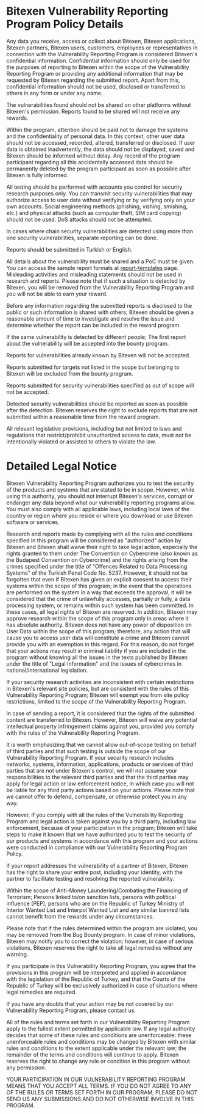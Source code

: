# Bitexen Vulnerability Reporting Program Policy Details

Any data you receive, access or collect about Bitexen, Bitexen applications, Bitexen partners, Bitexen users, customers, employees or representatives in connection with the Vulnerability Reporting Program is considered Bitexen's confidential information.
Confidential information should only be used for the purposes of reporting to Bitexen within the scope of the Vulnerability Reporting Program or providing any additional information that may be requested by Bitexen regarding the submitted report. Apart from this, confidential information should not be used, disclosed or transferred to others in any form or under any name.

The vulnerabilities found should not be shared on other platforms without Bitexen's permission. Reports found to be shared will not receive any rewards. 

Within the program, attention should be paid not to damage the systems and the confidentiality of personal data. In this context, other user data should not be accessed, recorded, altered, transferred or disclosed. If user data is obtained inadvertently, the data should not be displayed, saved and Bitexen should be informed without delay. Any record of the program participant regarding all this accidentally accessed data should be permanently deleted by the program participant as soon as possible after Bitexen is fully informed.

All testing should be performed with accounts you control for security research purposes only. You can transmit security vulnerabilities that may authorize access to user data without verifying or by verifying only on your own accounts. Social engineering methods (phishing, vishing, smishing, etc.) and physical attacks (such as computer theft, SIM card copying) should not be used. DoS attacks should not be attempted.

In cases where chain security vulnerabilities are detected using more than one security vulnerabilities, separate reporting can be done.

Reports should be submitted in Turkish or English.

All details about the vulnerability must be shared and a PoC must be given. You can access the sample report formats at [report-templates](https://github.com/Bitexen/bitexen-bugbounty/tree/master/report-templates) page. Misleading activities and misleading statements should not be used in research and reports. Please note that if such a situation is detected by Bitexen, you will be removed from the Vulnerability Reporting Program and you will not be able to earn your reward.

Before any information regarding the submitted reports is disclosed to the public or such information is shared with others; Bitexen should be given a reasonable amount of time to investigate and resolve the issue and determine whether the report can be included in the reward program.

If the same vulnerability is detected by different people; The first report about the vulnerability will be accepted into the bounty program.

Reports for vulnerabilities already known by Bitexen will not be accepted.

Reports submitted for targets not listed in the scope but belonging to Bitexen will be excluded from the bounty program.

Reports submitted for security vulnerabilities specified as out of scope will not be accepted.

Detected security vulnerabilities should be reported as soon as possible after the detection. Bitexen reserves the right to exclude reports that are not submitted within a reasonable time from the reward program.

All relevant legislative provisions, including but not limited to laws and regulations that restrict/prohibit unauthorized access to data, must not be intentionally violated or assisted to others to violate the law.

# Detailed Legal Notice

Bitexen Vulnerability Reporting Program authorizes you to test the security of the products and systems that are stated to be in scope. However, while using this authority, you should not interrupt Bitexen's services, corrupt or endanger any data beyond what our vulnerability reporting programs allow. You must also comply with all applicable laws, including local laws of the country or region where you reside or where you download or use Bitexen software or services.

Research and reports made by complying with all the rules and conditions specified in this program will be considered as "authorized" action by Bitexen and Bitexen shall waive their right to take legal action, especially the rights granted to them under The Convention on Cybercrime (also known as the Budapest Convention on Cybercrime) and the rights arising from the crimes specified under the title of "Offences Related to Data Processing Systems" of the Turkish Penal Code No. 5237. However, it should not be forgotten that even if Bitexen has given an explicit consent to access their systems within the scope of this program; in the event that the operations are performed on the system in a way that exceeds the approval, it will be considered that the crime of unlawfully accesses, partially or fully, a data processing system, or remains within such system has been committed. 
In these cases, all legal rights of Bitexen are reserved. In addition, Bitexen may approve research within the scope of this program only in areas where it has absolute authority. Bitexen does not have any power of disposition on User Data within the scope of this program; therefore, any action that will cause you to access user data will constitute a crime and Bitexen cannot provide you with an exemption in this regard. For this reason, do not forget that your actions may result in criminal liability if you are included in the program without knowing all the issues in the texts published by Bitexen under the title of "Legal Information" and the issues of cybercrimes in national/international legislation.

If your security research activities are inconsistent with certain restrictions in Bitexen's relevant site policies, but are consistent with the rules of this Vulnerability Reporting Program; Bitexen will exempt you from site policy restrictions, limited to the scope of the Vulnerability Reporting Program.

In case of sending a report, it is considered that the rights of the submitted content are transferred to Bitexen. However, Bitexen will waive any potential intellectual property infringement claims against you, provided you comply with the rules of the Vulnerability Reporting Program.

It is worth emphasizing that we cannot allow out-of-scope testing on behalf of third parties and that such testing is outside the scope of our Vulnerability Reporting Program. If your security research includes networks, systems, information, applications, products or services of third parties that are not under Bitexen's control, we will not assume your responsibilities to the relevant third parties and that the third parties may apply for legal action or law enforcement notice, in which case you will not be liable for any third party actions based on your actions. Please note that we cannot offer to defend, compensate, or otherwise protect you in any way.

However, if you comply with all the rules of the Vulnerability Reporting Program and legal action is taken against you by a third party, including law enforcement, because of your participation in the program; Bitexen will take steps to make it known that we have authorized you to test the security of our products and systems in accordance with this program and your actions were conducted in compliance with our Vulnerability Reporting Program Policy.

If your report addresses the vulnerability of a partner of Bitexen, Bitexen has the right to share your entire post, including your identity, with the partner to facilitate testing and resolving the reported vulnerability.

Within the scope of Anti-Money Laundering/Combating the Financing of Terrorism; Persons linked to/on sanction lists, persons with political influence (PEP), persons who are on the Republic of Turkey Ministry of Interior Wanted List and Interpol Wanted List and any similar banned lists cannot benefit from the rewards under any circumstances.

Please note that if the rules determined within the program are violated, you may be removed from the Bug Bounty program. In case of minor violations, Bitexen may notify you to correct the violation; however, in case of serious violations, Bitexen reserves the right to take all legal remedies without any warning.

If you participate in this Vulnerability Reporting Program, you agree that the provisions in this program will be interpreted and applied in accordance with the legislation of the Republic of Turkey, and that the Courts of the Republic of Turkey will be exclusively authorized in case of situations where legal remedies are required.

If you have any doubts that your action may be not covered by our Vulnerability Reporting Program, please contact us.

All of the rules and terms set forth in our Vulnerability Reporting Program apply to the fullest extent permitted by applicable law. If any legal authority decides that some of these rules and conditions are unenforceable: these unenforceable rules and conditions may be changed by Bitexen with similar rules and conditions to the extent applicable under the relevant law; the remainder of the terms and conditions will continue to apply. Bitexen reserves the right to change any rule or condition in this program without any permission.

YOUR PARTICIPATION IN OUR VULNERABILITY REPORTING PROGRAM MEANS THAT YOU ACCEPT ALL TERMS. IF YOU DO NOT AGREE TO ANY OF THE RULES OR TERMS SET FORTH IN OUR PROGRAM, PLEASE DO NOT SEND US ANY SUBMISSIONS AND DO NOT OTHERWISE INVOLVE IN THIS PROGRAM.

